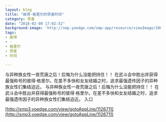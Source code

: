 ```yaml
---
layout: blog
title: "彼得·格里尔的贤者时间"
category: 贤者
date: "2018-02-09 17:02:52"
background-image: 'http://smp.yoedge.com/smp-app/resource/viewImage/1004314appline.png'
tags:
- 彼得
- ·
- 格里尔
- 贤者
- 时间

---
```

与异种族女性一夜荒唐之后！后悔为什么没能把持住！！ 在武斗会中胜出并获得最强称号的彼得·格里尔。在差不多快和女友结婚之时，追求最强遗传因子的异种族女性们集结迫近。
与异种族女性一夜荒唐之后！后悔为什么没能把持住！！ 在武斗会中胜出并获得最强称号的彼得·格里尔。在差不多快和女友结婚之时，追求最强遗传因子的异种族女性们集结迫近。
入口

[http://smp3.yoedge.com/view/gotoAppLine/1126711](http://smp3.yoedge.com/view/gotoAppLine/1126711)

        
